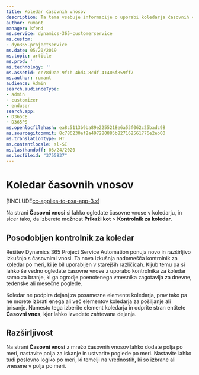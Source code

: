 ```yaml
---
title: Koledar časovnih vnosov
description: Ta tema vsebuje informacije o uporabi koledarja časovnih vnosov.
author: rumant
manager: kfend
ms.service: dynamics-365-customerservice
ms.custom:
- dyn365-projectservice
ms.date: 05/20/2019
ms.topic: article
ms.prod: ''
ms.technology: ''
ms.assetid: cc78d9ae-9f1b-4bd4-8cdf-41406f859ff7
ms.author: rumant
audience: Admin
search.audienceType:
- admin
- customizer
- enduser
search.app:
- D365CE
- D365PS
ms.openlocfilehash: ea8c5113b9ba89e2255218e6a53f062c25badc98
ms.sourcegitcommit: 8c786230ef2a497280885b827162561776e2eb00
ms.translationtype: HT
ms.contentlocale: sl-SI
ms.lasthandoff: 03/24/2020
ms.locfileid: "3755837"
---
```

# <a name="time-entry-calendar"></a>Koledar časovnih vnosov

[!INCLUDE[cc-applies-to-psa-app-3.x](../includes/cc-applies-to-psa-app-3x.md)]

Na strani **Časovni vnosi** si lahko ogledate časovne vnose v koledarju, in sicer tako, da izberete možnost **Prikaži kot** \> **Kontrolnik za koledar**.

## <a name="updated-calendar-control"></a>Posodobljen kontrolnik za koledar

Rešitev Dynamics 365 Project Service Automation ponuja novo in razširljivo izkušnjo s časovnimi vnosi. Ta nova izkušnja nadomešča kontrolnik za koledar po meri, ki je bil uporabljen v starejših različicah. Kljub temu pa si lahko še vedno ogledate časovne vnose z uporabo kontrolnika za koledar samo za branje, ki ga ogrodje poenotenega vmesnika zagotavlja za dnevne, tedenske ali mesečne poglede.

Koledar ne podpira dejanj za posamezne elemente koledarja, prav tako pa ne morete izbrati enega ali več elementov koledarja za pošiljanje ali brisanje. Namesto tega izberite element koledarja in odprite stran entitete **Časovni vnos**, kjer lahko izvedete zahtevana dejanja.

## <a name="extensibility"></a>Razširljivost

Na strani **Časovni vnosi** z mrežo časovnih vnosov lahko dodate polja po meri, nastavite polja za iskanje in ustvarite poglede po meri. Nastavite lahko tudi poslovno logiko po meri, ki temelji na vrednostih, ki so izbrane ali vnesene v polja po meri.
